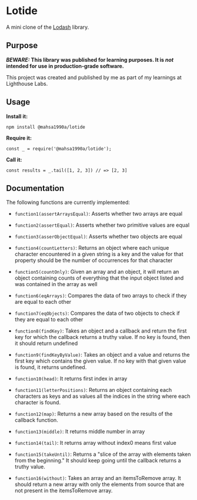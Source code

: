 # Lotide

A mini clone of the [Lodash](https://lodash.com) library.

## Purpose

**_BEWARE:_ This library was published for learning purposes. It is _not_ intended for use in production-grade software.**

This project was created and published by me as part of my learnings at Lighthouse Labs. 

## Usage

**Install it:**

`npm install @mahsa1990a/lotide`

**Require it:**

`const _ = require('@mahsa1990a/lotide');`

**Call it:**

`const results = _.tail([1, 2, 3]) // => [2, 3]`

## Documentation

The following functions are currently implemented:

* `function1(assertArraysEqual)`: Asserts whether two arrays are equal

* `function2(assertEqual)`: Asserts whether two primitive values are equal

* `function3(asserObjectEqual)`: Asserts whether two objects are equal

* `function4(countLetters)`: Returns an object where each unique character encountered in a given string is a key and the value for that property should be the number of occurrences for that character

* `function5(countOnly)`: Given an array and an object, it will return an object containing counts of everything that the input object listed and was contained in the array as well

* `function6(eqArrays)`: Compares the data of two arrays to check if they are equal to each other

* `function7(eqObjects)`: Compares the data of two objects to check if they are equal to each other

* `function8(findKey)`: Takes an object and a callback and return the first key for which the callback returns a truthy value. If no key is found, then it should return undefined

* `function9(findKeyByValue)`: Takes an object and a value and returns the first key which contains the given value. If no key with that given value is found, it returns undefined.

* `function10(head)`: It returns first index in array

* `function11(letterPositions)`: Returns an object containing each characters as keys and as values all the indices in the string where each character is found.

* `function12(map)`: Returns a new array based on the results of the callback function.

* `function13(middle)`: It returns middle number in array

* `function14(tail)`: It returns array without index0 means first value

* `function15(takeUntil)`: Returns a "slice of the array with elements taken from the beginning." It should keep going until the callback returns a truthy value.

* `function16(without)`: Takes an array and an itemsToRemove array. It should return a new array with only the elements from source that are not present in the itemsToRemove array.


